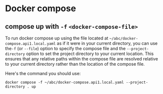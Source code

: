 # Docker compose

## compose up with `-f` `<docker-compose-file>`

To run docker compose up using the file located at `~/abc/docker-compose.api1.local.yaml` as if it were in your current directory, you can use the`-f` (or `--file`) option to specify the compose file and the `--project-directory` option to set the project directory to your current location. This ensures that any relative paths within the compose file are resolved relative to your current directory rather than the location of the compose file.

Here's the command you should use:

```
docker compose -f ~/abc/docker-compose.api1.local.yaml --project-directory . up
```
